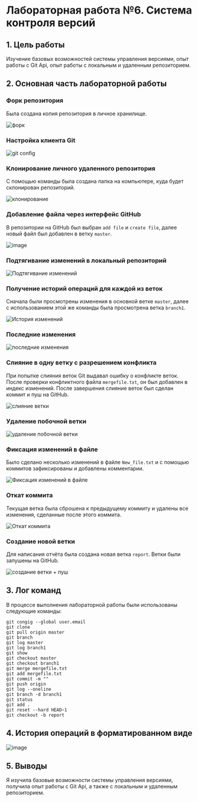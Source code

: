 # Лабораторная работа №6. Система контроля версий
## 1. Цель работы
Изучение базовых возможностей системы управления версиями, опыт работы с Git Api, опыт работы с локальным и удаленным репозиторием.

## 2. Основная часть лабораторной работы
### Форк репозитория
Была создана копия репозитория в личное хранилище.

![форк](https://github.com/user-attachments/assets/cfcf36a5-5233-47d0-acab-12c261fbee53)

### Настройка клиента Git
![git config](https://github.com/user-attachments/assets/56bf1784-0ca4-4245-98af-4f0051e05731)

### Клонирование личного удаленного репозитория
С помощью команды была создана папка на компьютере, куда будет склонирован репозиторий.

![клонирование](https://github.com/user-attachments/assets/50aa4d0f-65dd-44b5-a90c-595dadf2a3b7)

### Добавление файла через интерфейс GitHub
В репозитории на GitHub был выбран `add file` и `create file`, далее новый файл был добавлен в ветку `master`.

![image](https://github.com/user-attachments/assets/af5ecce3-55db-4e00-b8c0-ef83f51d7b95)

### Подтягивание изменений в локальный репозиторий
![Подтягивание изменений](https://github.com/user-attachments/assets/82a5ed66-f507-4d3e-b635-10b463b70495)

### Получение историй операций для каждой из веток
Сначала были просмотрены изменения в основной ветке `master`, далее с использованием этой же команды была просмотрена ветка `branch1`.

![История изменений](https://github.com/user-attachments/assets/e207a4b3-47ad-47c4-aee2-8996bda98aa4)

### Последние изменения
![последние изменения](https://github.com/user-attachments/assets/5d1fe577-922b-4031-81e7-f9d0ccbaff48)

### Слияние в одну ветку с разрешением конфликта
При попытке слияния веток Git выдавал ошибку о конфликте веток. После проверки конфликтного файла `mergefile.txt`, он был добавлен в индекс изменений.
После завершения слияние веток был сделан коммит и пуш на GitHub.

![слияние ветки](https://github.com/user-attachments/assets/a0de7421-508e-4f5b-9a25-70a3c9518f8e)

###  Удаление побочной ветки
![удаление побочной ветки](https://github.com/user-attachments/assets/ee8a67f1-b3d0-4cb2-9fef-ca3cff4a4153)

### Фиксация изменений в файле
Было сделано несколько изменений в файле `New_file.txt` и с помощью коммитов зафиксированы и добавлены комментарии. 

![Фиксация изменений в файле](https://github.com/user-attachments/assets/07d76012-96cb-40bf-9df1-f54a413cccd0)

### Откат коммита
Текущая ветка была сброшена к предыдущему коммиту и удалены все изменения, сделанные после этого коммита.

![Откат коммита](https://github.com/user-attachments/assets/76723ba9-5c25-49f9-a90a-204e036b4012)

###  Создание новой ветки
Для написания отчёта была создана новая ветка `report`. Ветки были запушены на GitHub.

![создание ветки + пуш](https://github.com/user-attachments/assets/07bfa5cb-5f6e-41ef-9c4a-f28c38a5f3a4)

## 3. Лог команд 
В процессе выполнения лабораторной работы были использованы следующие команды:

```git config --global user.name 
git congig --global user.email
git clone
git pull origin master
git branch
git log master
git log branch1
git show 
git checkout master
git checkout branch1
git merge mergefile.txt
git add mergefile.txt
git commit -m ""
git push origin
git log --oneline
git branch -d branch1
git status
git add .
git reset --hard HEAD~1
git checkout -b report
```
## 4. История операций в форматированном виде
![image](https://github.com/user-attachments/assets/f52f8be6-1c79-47ab-b15a-89a64b98b43a)

## 5. Выводы
Я изучила базовые возможности системы управления версиями, получила опыт работы с Git Api, а также с локальным и удаленным репозиторием.


